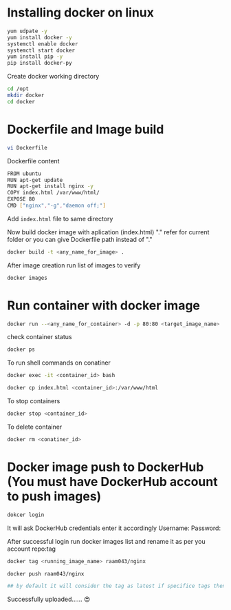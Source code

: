 # Installing docker on linux 
```sh
yum udpate -y
yum install docker -y
systemctl enable docker
systemctl start docker
yum install pip -y
pip install docker-py
```

Create docker working directory
```sh
cd /opt
mkdir docker
cd docker
```

# Dockerfile and Image build
```sh
vi Dockerfile
```

Dockerfile content 

```sh
FROM ubuntu
RUN apt-get update
RUN apt-get install nginx -y
COPY index.html /var/www/html/
EXPOSE 80
CMD ["nginx","-g","daemon off;"]
```


Add `index.html` file to same directory


Now build docker image with aplication (index.html) "." refer for current folder or you can give Dockerfile path instead of "."
```sh
docker build -t <any_name_for_image> .
```
After image creation run list of images to verify
```sh
docker images
```

# Run container with docker image
```sh
docker run --<any_name_for_container> -d -p 80:80 <target_image_name>
```
check container status
```sh
docker ps
```
To run shell commands on conatiner
```sh
docker exec -it <container_id> bash

docker cp index.html <container_id>:/var/www/html
```
To stop containers 
```sh
docker stop <container_id>
```

To delete container 
```sh
docker rm <conatiner_id>
```

# Docker image push to DockerHub (You must have DockerHub account to push images)
```sh
dokcer login
```
It will ask DockerHub credentials enter it accordingly 
Username:
Password:

After successful login run docker images list and rename it as per you account repo:tag
```sh
docker tag <running_image_name> raam043/nginx

docker push raam043/nginx

## by default it will consider the tag as latest if specifice tags then tags should be mentioned after name "raam043/nginx:v2.0
```
Successfully uploaded...... 😍
